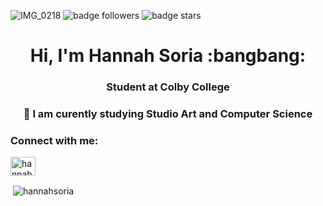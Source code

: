 ![IMG_0218](https://user-images.githubusercontent.com/113323340/189572619-e46e77fc-d30f-464c-b506-130daeca637e.jpg)
![badge followers](https://img.shields.io/github/followers/hannahsoria?color=blueviolet&style=plastic)
![badge stars](https://img.shields.io/github/stars/hannahsoria?color=blueviolet&style=plastic)

<h1 align="center">Hi, I'm Hannah Soria :bangbang: </h1>
<h3 align="center">Student at Colby College</h3>
<h3 align="center"> 📝 I am curently studying Studio Art and Computer Science</h3>

<h3 align="left">Connect with me:</h3>
<p align="left">
<a href="https://linkedin.com/in/hannah-soria" target="blank"><img align="center" src="https://raw.githubusercontent.com/rahuldkjain/github-profile-readme-generator/master/src/images/icons/Social/linked-in-alt.svg" alt="hannah-soria" height="30" width="40" /></a>
</p>

<p>&nbsp;<img align="center" src="https://github-readme-stats.vercel.app/api?username=hannahsoria&show_icons=true&locale=en" alt="hannahsoria" /></p>


<!--
**hannahsoria/hannahsoria** is a ✨ _special_ ✨ repository because its `README.md` (this file) appears on your GitHub profile.

Here are some ideas to get you started:

- 🔭 I’m currently working on ...
- 🌱 I’m currently learning ...
- 👯 I’m looking to collaborate on ...
- 🤔 I’m looking for help with ...
- 💬 Ask me about ...
- 📫 How to reach me: ...
- 😄 Pronouns: ...
- ⚡ Fun fact: ...
-->
